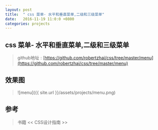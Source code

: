 ```yaml
---
layout: post
title:  " css 菜单- 水平和垂直菜单,二级和三级菜单"
date:   2016-11-19 11:0:0 +0800
categories: projects
---
```


## css 菜单- 水平和垂直菜单,二级和三级菜单
> github地址 : [https://github.com/robertzhai/css/tree/master/menu](https://github.com/robertzhai/css/tree/master/menu)  

## 效果图
>![menu]({{ site.url }}/assets/projects/menu.png)

## 参考
>书籍 << CSS设计指南 >>